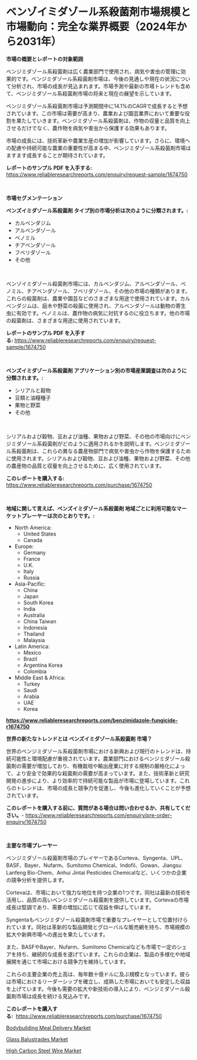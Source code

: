 <p><h1>ベンゾイミダゾール系殺菌剤市場規模と市場動向：完全な業界概要（2024年から2031年）</h1></p><p><strong>市場の概要とレポートの対象範囲</strong></p>
<p><p>ベンジミダゾール系殺菌剤は広く農業部門で使用され、病気や害虫の管理に効果的です。ベンジミダゾール系殺菌剤市場は、今後の見通しや現在の状況について分析され、市場の成長が見込まれます。市場予測や最新の市場トレンドも含めて、ベンジミダゾール系殺菌剤市場の将来と現在の展望を示しています。</p><p>ベンジミダゾール系殺菌剤市場は予測期間中に14.1%のCAGRで成長すると予想されています。この市場は需要が高まり、農業および園芸業界において重要な役割を果たしていきます。ベンジミダゾール系殺菌剤は、作物の収量と品質を向上させるだけでなく、農作物を病気や害虫から保護する効果もあります。</p><p>市場の成長には、技術革新や農業生産の増加が影響しています。さらに、環境への配慮や持続可能な農業の重要性が高まる中、ベンジミダゾール系殺菌剤市場はますます成長することが期待されています。</p></p>
<p><strong>レポートのサンプル PDF を入手する:</strong> <a href="https://www.reliableresearchreports.com/enquiry/request-sample/1674750">https://www.reliableresearchreports.com/enquiry/request-sample/1674750</a></p>
<p>&nbsp;</p>
<p><strong>市場セグメンテーション</strong></p>
<p><strong>ベンズイミダゾール系殺菌剤 タイプ別の市場分析は次のように分類されます。:</strong></p>
<p><ul><li>カルベンダジム</li><li>アルベンダゾール</li><li>ベノミル</li><li>チアベンダゾール</li><li>フベリダゾール</li><li>その他</li></ul></p>
<p>&nbsp;</p>
<p><p>ベンゾイミダゾール殺菌剤市場には、カルベンダジム、アルベンダゾール、ベノミル、チアベンダゾール、フベリダゾール、その他の市場の種類があります。これらの殺菌剤は、農業や園芸などのさまざまな用途で使用されています。カルベンダジムは、庭木や野菜の殺菌に使用され、アルベンダゾールは動物の寄生虫に有効です。ベノミルは、農作物の病気に対抗するのに役立ちます。他の市場の殺菌剤は、さまざまな用途に使用されています。</p></p>
<p><strong>レポートのサンプル PDF を入手する:</strong>&nbsp;<a href="https://www.reliableresearchreports.com/enquiry/request-sample/1674750">https://www.reliableresearchreports.com/enquiry/request-sample/1674750</a></p>
<p>&nbsp;</p>
<p><strong> ベンズイミダゾール系殺菌剤 アプリケーション別の市場産業調査は次のように分類されます。:</strong></p>
<p><ul><li>シリアルと穀物</li><li>豆類と油糧種子</li><li>果物と野菜</li><li>その他</li></ul></p>
<p>&nbsp;</p>
<p><p>シリアルおよび穀物、豆および油種、果物および野菜、その他の市場向けにベンジミダゾール系殺菌剤がどのように適用されるかを説明します。ベンジミダゾール系殺菌剤は、これらの異なる農産物部門で病気や害虫から作物を保護するために使用されます。シリアルおよび穀物、豆および油種、果物および野菜、その他の農産物の品質と収量を向上させるために、広く使用されています。</p></p>
<p><strong>このレポートを購入する:</strong>&nbsp; <a href="https://www.reliableresearchreports.com/purchase/1674750">https://www.reliableresearchreports.com/purchase/1674750</a></p>
<p>&nbsp;</p>
<p><strong>地域に関して言えば、ベンズイミダゾール系殺菌剤 地域ごとに利用可能なマーケットプレーヤーは次のとおりです。:</strong></p>
<p><ul>
    <li>
        North America:
        <ul>
            <li>United States</li>
            <li>Canada</li>
        </ul>
    </li>
    <li>
        Europe:
        <ul>
            <li>Germany</li>
            <li>France</li>
            <li>U.K.</li>
            <li>Italy</li>
            <li>Russia</li>
        </ul>
    </li>
    <li>
        Asia-Pacific:
        <ul>
            <li>China</li>
            <li>Japan</li>
            <li>South Korea</li>
            <li>India</li>
            <li>Australia</li>
            <li>China Taiwan</li>
            <li>Indonesia</li>
            <li>Thailand</li>
            <li>Malaysia</li>
        </ul>
    </li>
    <li>
        Latin America:
        <ul>
            <li>Mexico</li>
            <li>Brazil</li>
            <li>Argentina Korea</li>
            <li>Colombia</li>
        </ul>
    </li>
    <li>
        Middle East & Africa:
        <ul>
            <li>Turkey</li>
            <li>Saudi</li>
            <li>Arabia</li>
            <li>UAE</li>
            <li>Korea</li>
        </ul>
    </li>
    </ul></p>
<p><strong><a href="https://www.reliableresearchreports.com/benzimidazole-fungicide-r1674750">https://www.reliableresearchreports.com/benzimidazole-fungicide-r1674750</a></strong>&nbsp;</p>
<p><strong>世界の新たなトレンドとは ベンズイミダゾール系殺菌剤 市場？</strong></p>
<p><p>世界のベンジミダゾール系殺菌剤市場における新興および現行のトレンドは、持続可能性と環境配慮が重視されています。農業部門におけるベンジミダゾール殺菌剤の需要が増加しており、有機栽培や輸出産業に対する規制の厳格化によって、より安全で効果的な殺菌剤の需要が高まっています。また、技術革新と研究開発の進歩により、より効率的で持続可能な製品が市場に登場しています。これらのトレンドは、市場の成長と競争力を促進し、今後も進化していくことが予想されています。</p></p>
<p><strong>このレポートを購入する前に、質問がある場合は問い合わせるか、共有してください。</strong>- <a href="https://www.reliableresearchreports.com/enquiry/pre-order-enquiry/1674750">https://www.reliableresearchreports.com/enquiry/pre-order-enquiry/1674750</a></p>
<p>&nbsp;</p>
<p><strong>主要な市場プレーヤー</strong></p>
<p><p>ベンジミダゾール殺菌剤市場のプレイヤーであるCorteva、Syngenta、UPL、BASF、Bayer、Nufarm、Sumitomo Chemical、Indofil、Gowan、Jiangsu Lanfeng Bio-Chem、Anhui Jintai Pesticides Chemicalなど、いくつかの企業の競争分析を提供します。</p><p>Cortevaは、市場において強力な地位を持つ企業の1つです。同社は最新の技術を活用し、品質の高いベンジミダゾール殺菌剤を提供しています。Cortevaの市場成長は堅調であり、需要の増加に応じて収益を伸ばしています。</p><p>Syngentaもベンジミダゾール殺菌剤市場で重要なプレイヤーとして位置付けられています。同社は革新的な製品開発とグローバルな販売網を持ち、市場規模の拡大や新興市場への進出を果たしています。</p><p>また、BASFやBayer、Nufarm、Sumitomo Chemicalなども市場で一定のシェアを持ち、継続的な成長を遂げています。これらの企業は、製品の多様化や地域展開を通じて市場における競争力を維持しています。</p><p>これらの主要企業の売上高は、毎年数十億ドルに及ぶ規模となっています。彼らは市場におけるリーダーシップを確立し、成熟した市場においても安定した収益を上げています。今後も需要の拡大や新技術の導入により、ベンジミダゾール殺菌剤市場は成長を続ける見込みです。</p></p>
<p><strong>このレポートを購入する:</strong>&nbsp;&nbsp;<a href="https://www.reliableresearchreports.com/purchase/1674750">https://www.reliableresearchreports.com/purchase/1674750</a></p>
<p><p><a href="https://github.com/PeterParrish5/Market-Research-Report-List-4/blob/main/bodybuilding-meal-delivery-market.md">Bodybuilding Meal Delivery Market</a></p><p><a href="https://invited-way-688.notion.site/Glass-Balustrades-Market-Furnish-Information-about-Market-Size-Market-Share-Market-Dynamics-and-P-5ad4b7de7a9d476eba55588e22e018b7">Glass Balustrades Market</a></p><p><a href="https://butternut-bug-553.notion.site/Decoding-the-High-Carbon-Steel-Wire-Market-A-Deep-Dive-into-the-Latest-Market-Trends-Market-Segmen-2fb385e62460496c975c43a5224d46dc">High Carbon Steel Wire Market</a></p></p>